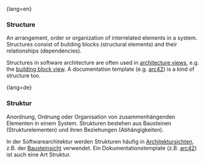 {lang=en}
### Structure

An arrangement, order or organization of interrelated elements in a system.
Structures consist of building blocks (structural elements)
and their relationships (dependencies).

  Structures in software architecture are often used in [architecture views](#term-architecture-view),
  e.g. the [building block view](#term-building-block-view).
  A documentation template (e.g. [arc42](#term-arc42)) is
  a kind of structure too.


{lang=de}
### Struktur

Anordnung, Ordnung oder Organisation von zusammenhängenden Elementen
in einem System. Strukturen bestehen aus Bausteinen
(Strukturelementen) und ihren Beziehungen (Abhängigkeiten).

In der Softwarearchitektur werden Strukturen häufig in
[Architektursichten](#term-architecture-view), z.B. der
[Bausteinsicht](#term-building-block-view) verwendet. Ein Dokumentationstemplate
(z.B. [arc42](#arc42)) ist auch eine Art Struktur.

